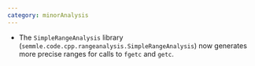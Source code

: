```yaml
---
category: minorAnalysis
---
```

* The `SimpleRangeAnalysis` library (`semmle.code.cpp.rangeanalysis.SimpleRangeAnalysis`) now generates more precise ranges for calls to `fgetc` and `getc`.